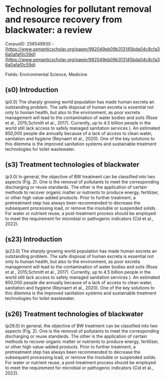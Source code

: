 # Technologies for pollutant removal and resource recovery from blackwater: a review

CorpusID: 256549930 - [https://www.semanticscholar.org/paper/992049eb09b313145bda04c8cfa36a0afaf0c59d](https://www.semanticscholar.org/paper/992049eb09b313145bda04c8cfa36a0afaf0c59d)

Fields: Environmental Science, Medicine

## (s0) Introduction
(p0.0) The sharply growing world population has made human excreta an outstanding problem. The safe disposal of human excreta is essential not only to human health, but also to the environment, as poor excreta management will lead to the contamination of water bodies and soils (Rose et al., 2015;Schmitt et al., 2017). Currently, up to 4.5 billion people in the world still lack access to safely managed sanitation services ). An estimated 850,000 people die annually because of a lack of access to clean water, sanitation and hygiene (Reynaert et al., 2020). One of the key solutions to this dilemma is the improved sanitation systems and sustainable treatment technologies for toilet wastewater.
## (s3) Treatment technologies of blackwater
(p3.0) In general, the objective of BW treatment can be classified into two aspects (Fig. 2). One is the removal of pollutants to meet the corresponding discharging or reuse standards. The other is the application of certain methods to recover organic matter or nutrients to produce energy, fertilizer, or other high value-added products. Prior to further treatment, a pretreatment step has always been recommended to decrease the subsequent processing load, or remove the insoluble or suspended solids. For water or nutrient reuse, a post-treatment process should be employed to meet the requirement for microbial or pathogenic indicators (Cid et al., 2022).
## (s23) Introduction
(p23.0) The sharply growing world population has made human excreta an outstanding problem. The safe disposal of human excreta is essential not only to human health, but also to the environment, as poor excreta management will lead to the contamination of water bodies and soils (Rose et al., 2015;Schmitt et al., 2017). Currently, up to 4.5 billion people in the world still lack access to safely managed sanitation services ). An estimated 850,000 people die annually because of a lack of access to clean water, sanitation and hygiene (Reynaert et al., 2020). One of the key solutions to this dilemma is the improved sanitation systems and sustainable treatment technologies for toilet wastewater.
## (s26) Treatment technologies of blackwater
(p26.0) In general, the objective of BW treatment can be classified into two aspects (Fig. 2). One is the removal of pollutants to meet the corresponding discharging or reuse standards. The other is the application of certain methods to recover organic matter or nutrients to produce energy, fertilizer, or other high value-added products. Prior to further treatment, a pretreatment step has always been recommended to decrease the subsequent processing load, or remove the insoluble or suspended solids. For water or nutrient reuse, a post-treatment process should be employed to meet the requirement for microbial or pathogenic indicators (Cid et al., 2022).
